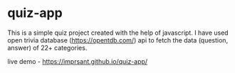 # quiz-app
This is a simple quiz project created with the help of javascript. 
I have used open trivia database (https://opentdb.com/) api to fetch the data (question, answer) of 22+ categories. 

live demo - https://imprsant.github.io/quiz-app/
